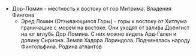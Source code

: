 *   Дор-Ломин - местность к востоку от гор Митрима. Владения Фингона
    *   Эред Ломин (Отзывающиеся Горы) - горы к востоку от Хитлума
        граничащие с морем на востоке. Они уходят от залива Дренгист на юг
        вглубь Дор Ломина. С них можно видеть Ард-Гален и долину Сириона.
        Земля Хадора Лориндола. Подчинялась народу Фингольфина. Родина
        атлантов
